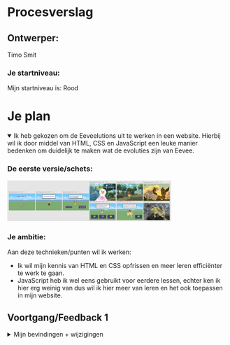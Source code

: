 # Procesverslag

## Ontwerper:
Timo Smit

### Je startniveau:
Mijn startniveau is: Rood





# Je plan

<details open>
  <summary>Ik heb gekozen om de Eeveelutions uit te werken in een website. Hierbij wil ik door middel van HTML, CSS en JavaScript een leuke manier bedenken om duidelijk te maken wat de evoluties zijn van Eevee. </summary>

  ### De eerste versie/schets:
  <img src="readme-images/eersteIdee.PNG" width="375px" alt="eerste versie/schets">


  ### Je ambitie: 
  Aan deze technieken/punten wil ik werken:
  - Ik wil mijn kennis van HTML en CSS opfrissen en meer leren efficiënter te werk te gaan.
  - JavaScript heb ik wel eens gebruikt voor eerdere lessen, echter ken ik hier erg weinig van dus wil ik hier meer van leren en het ook toepassen in mijn website.
 
</details>




## Voortgang/Feedback 1

<details>
  <summary>Mijn bevindingen + wijzigingen</summary>

  ### Bevinding 1:
  JavaScript ben ik niet machtig, ik weinig in JS gedaan hiervoor maar ik wil wel veel uitproberen aangezien ik denk dat het de website goed zal doen en omdat het mij leuk lijkt om te leren.

  #### oplossing:
  Door video's te kijken en door op te zoeken wat toepasselijk is voor de huidige situatie leren hoe je bepaalde dingen kan oplossen.



  ### Bevinding 2:
  Orginaliteit aangezien meer mensen hetzelfde onderwerp hebben.

  #### oplossing:
  Ik heb een DS gemaakt met de uitleg van het maken van de GameBoy. Hierdoor kan ik meer nieuwere achtergronden gebruiken aangezien het op een DS is. Ik heb toch voor de oudere knoppen gekozen voor een contrast en een speelsere look aangezien de typografie in de nieuwe games vrij saai is. 



  ### Bevinding 3:
  -

  #### oplossing:
  -




## Voortgang/Feedback 2

<details>
  <summary>Mijn bevindingen + wijzigingen</summary>
  
  ### Bevinding 1:
  Feedback Isabelle - Veel aandacht geven aan de transities, vooral bij het evolueren. De DS is een leuk idee en zorg dat alles goed zichtbaar blijft in het kleine scherm.

  #### oplossing:
  Onderzoek doen hoe pokemons evolueren in de game en dit zo goed mogelijk toepassen met CSS en JS.



  ### Bevinding 2:
  Omschrijving van wat er nog niet orde was (tekst en afbeeding(en)).

  #### oplossing:
  Beschrijving hoe je het hebt hebt opgelost of als het niet gelukt is hoe je het zou oplossen (tekst en afbeeding(en)).



  ### Bevinding 3:
  ...

</details>



## Voortgang/Feedback 3

<details>
  <summary>Mijn bevindingen + wijzigingen (minimaal 5)</summary>
  
  ### Bevinding 1:
  Omschrijving van wat er nog niet orde was (tekst en afbeeding(en)).

  #### oplossing:
  Beschrijving hoe je het hebt hebt opgelost of als het niet gelukt is hoe je het zou oplossen (tekst en afbeeding(en)).



  ### Bevinding 2:
  Omschrijving van wat er nog niet orde was (tekst en afbeeding(en)).

  #### oplossing:
  Beschrijving hoe je het hebt hebt opgelost of als het niet gelukt is hoe je het zou oplossen (tekst en afbeeding(en)).



  ### Bevinding 3:
  ...

</details>




## Reflectie

<details>
  <summary>Mijn eindresultaat & persoonlijke ontwikkeling</summary>

  ### Je uitkomst - karakteristiek screenshot(s):
  <img src="readme-images/dummy-plaatje.jpg" width="375px" alt="final ontwerp">


  ### Dit ging goed/Heb ik geleerd: 
  Korte omschrijving met plaatje(s)

  <img src="readme-images/dummy-plaatje.jpg" width="375px" alt="top">


  ### Dit was lastig/Is niet gelukt:
  Korte omschrijving met plaatje(s)

  <img src="readme-images/dummy-plaatje.jpg" width="375px" alt="bummer">
</details>





## Bronnenlijst

<details open>
<summary>continu bijhouden terwijl je werkt</summary>

Nb. Wees specifiek ('css-tricks' als bron is bijv. niet specifiek genoeg).

1. bron 1
2. bron 2
3. ...

</details>
